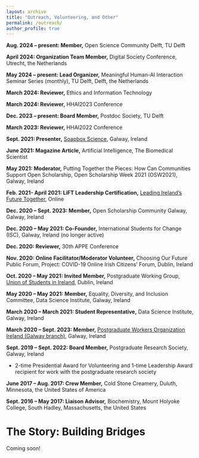 ```yaml
---
layout: archive
title: "Outreach, Volunteering, and Other"
permalink: /outreach/
author_profile: true
---
```


**Aug. 2024 – present: Member,** Open Science Community Delft, TU Delft

**April 2024: Organization Team Member,** Digital Society Conference, Utrecht, the Netherlands

**May 2024 – present: Lead Organizer,** Meaningful Human-AI Interaction Seminar Series (monthly), TU Delft, Delft, the Netherlands

**March 2024: Reviewer,** Ethics and Information Technology

**March 2024: Reviewer,** HHAI2023 Conference

**Dec. 2023 – present:	Board Member,** Postdoc Society, TU Delft 

**March 2023: Reviewer,** HHAI2022 Conference

**Sept. 2021: Presenter,** [Soapbox Science](http://soapboxscience.org/galway-local-organising-team/), Galway, Ireland

**June 2021: Magazine Article,** Artificial Intelligence, The Biomedical Scientist

**May 2021:	Moderator,** Putting Together the Pieces: How Can Communities Support Open Scholarship, Open Scholarship Week 2021 (OSW2021), Galway, Ireland

**Feb. 2021- April 2021: LiFT Leadership Certification,** [Leading Ireland’s Future Together](https://liftireland.ie), Online

**Dec. 2020 – Sept. 2023: Member,** Open Scholarship Community Galway, Galway, Ireland

**Dec. 2020 – May 2021:	Co-Founder,** International Students for Change (ISC), Galway, Ireland (no longer active)

**Dec. 2020: Reviewer,** 30th APPE Conference

**Nov. 2020: Online Facilitator/Moderator Volunteer,** Choosing Our Future Public Forum, Project: COVID-19 Online Irish Citizens’ Forum, Dublin, Ireland

**Oct. 2020 – May 2021:	Invited Member,** Postgraduate Working Group, [Union of Students in Ireland](https://usi.ie), Dublin, Ireland

**May 2020 – May 2021:	Member,** Equality, Diversity, and Inclusion Committee, Data Science Institute, Galway, Ireland

**March 2020 – March 2021: Student Representative,** Data Science Institute, Galway, Ireland

**March 2020 – Sept. 2023:	Member,** [Postgraduate Workers Organization Ireland (Galway branch)](https://linktr.ee/pwo_ireland), Galway, Ireland

**Sept. 2019 – Sept. 2022: Board Member,** Postgraduate Research Society, Galway, Ireland
* 2-time Presidential Award for Volunteering and 1-time Leadership Award recipient for work with the postgraduate research society 

**June 2017 – Aug. 2017:	Crew Member,** Cold Stone Creamery, Duluth, Minnesota, the United States of America

**Sept. 2016 – May 2017:	Liaison Advisor,** Biochemistry, Mount Holyoke College, South Hadley, Massachusetts, the United States


The Story: Building Bridges
======

Coming soon! 


